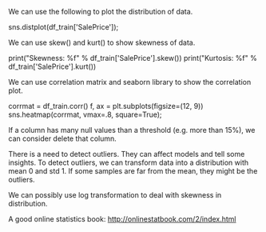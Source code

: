 
We can use the following to plot the distribution of data.

sns.distplot(df_train['SalePrice']);

We can use skew() and kurt() to show skewness of data.

print("Skewness: %f" % df_train['SalePrice'].skew())
print("Kurtosis: %f" % df_train['SalePrice'].kurt())

We can use correlation matrix and seaborn library to show the correlation plot.

corrmat = df_train.corr()
f, ax = plt.subplots(figsize=(12, 9))
sns.heatmap(corrmat, vmax=.8, square=True);

If a column has many null values than a threshold (e.g. more than 15%), we can consider delete that column.

There is a need to detect outliers. They can affect models and tell some insights. To detect outliers, we can transform data into a distribution with mean 0 and std 1. If some samples are far from the mean, they might be the outliers.

We can possibly use log transformation to deal with skewness in distribution.

A good online statistics book: http://onlinestatbook.com/2/index.html